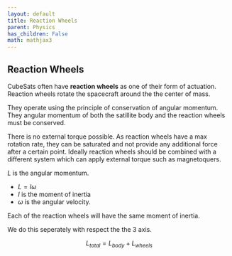 ```yaml
---
layout: default
title: Reaction Wheels
parent: Physics
has_children: False
math: mathjax3
---
```



## Reaction Wheels

CubeSats often have __reaction wheels__ as one of their form of actuation. Reaction wheels rotate the spacecraft around the the center of mass. 

They operate using the principle of conservation of angular momentum. They angular momentum of both the satillite body and the reaction wheels must be conserved.

There is no external torque possible. As reaction wheels have a max rotation rate, they can be saturated and not provide any additional force after a certain point. Ideally reaction wheels should be combined with a different system which can apply external torque such as magnetoquers.



$L$ is the angular momentum.

- $L = I \omega$
- $I$ is the moment of inertia
- $\omega$ is the angular velocity.


Each of the reaction wheels will have the same moment of inertia.



We do this seperately with respect the the 3 axis.


$$L_{total} = L_{body} + L_{wheels}$$

